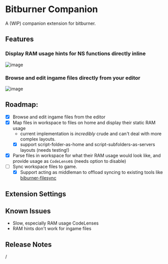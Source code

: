 # Bitburner Companion
A (WIP) companion extension for bitburner.

## Features

### Display RAM usage hints for NS functions directly inline
![image](https://github.com/user-attachments/assets/43a964ab-799e-4119-ba91-3984492216f0)

### Browse and edit ingame files directly from your editor
![image](https://github.com/user-attachments/assets/fc39bffa-c58b-41d3-a538-d5332733df7b)



## Roadmap:
- [x] Browse and edit ingame files from the editor
- [x] Map files in workspace to files on home and display their static RAM usage
  - current implementation is *incredibly* crude and can't deal with more complex layouts.
  - [x] support script-folder-as-home and script-subfolders-as-servers layouts (needs testing!)
- [x] Parse files in workspace for what their RAM usage would look like, and provide usage as `CodeLens`es (needs option to disable)
- [ ] Sync workspace files to game.
  - [x] Support acting as middleman to offload syncing to existing tools like [biburner-filesync](https://github.com/bitburner-official/bitburner-filesync)

## Extension Settings
<!-- TODO: document settings -->

## Known Issues
- Slow, especially RAM usage CodeLenses
- RAM hints don't work for ingame files

## Release Notes

/
